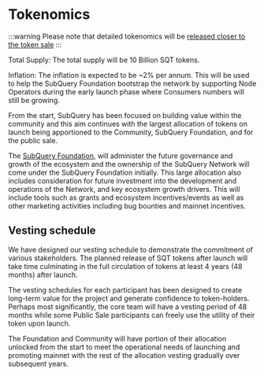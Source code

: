 # Tokenomics

:::warning
Please note that detailed tokenomics will be [released closer to the token sale](https://subquery.foundation/sale)
:::

Total Supply: The total supply will be 10 Billion SQT tokens.

Inflation: The inflation is expected to be ~2% per annum. This will be used to help the SubQuery Foundation bootstrap the network by supporting Node Operators during the early launch phase where Consumers numbers will still be growing.

From the start, SubQuery has been focused on building value within the community and this aim continues with the largest allocation of tokens on launch being apportioned to the Community, SubQuery Foundation, and for the public sale.

The [SubQuery Foundation](https://subquery.foundation), will administer the future governance and growth of the ecosystem and the ownership of the SubQuery Network will come under the SubQuery Foundation initially. This large allocation also includes consideration for future investment into the development and operations of the Network, and key ecosystem growth drivers. This will include tools such as grants and ecosystem incentives/events as well as other marketing activities including bug bounties and mainnet incentives.

## Vesting schedule

We have designed our vesting schedule to demonstrate the commitment of various stakeholders. The planned release of SQT tokens after launch will take time culminating in the full circulation of tokens at least 4 years (48 months) after launch.

The vesting schedules for each participant has been designed to create long-term value for the project and generate confidence to token-holders. Perhaps most significantly, the core team will have a vesting period of 48 months while some Public Sale participants can freely use the utility of their token upon launch.

The Foundation and Community will have portion of their allocation unlocked from the start to meet the operational needs of launching and promoting mainnet with the rest of the allocation vesting gradually over subsequent years.
